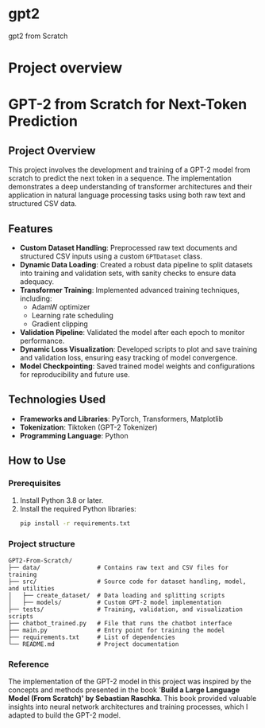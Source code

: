 # gpt2
gpt2 from Scratch

# Project overview

# GPT-2 from Scratch for Next-Token Prediction

## Project Overview

This project involves the development and training of a GPT-2 model from scratch to predict the next token in a sequence. The implementation demonstrates a deep understanding of transformer architectures and their application in natural language processing tasks using both raw text and structured CSV data.

## Features

- **Custom Dataset Handling**: Preprocessed raw text documents and structured CSV inputs using a custom `GPTDataset` class.
- **Dynamic Data Loading**: Created a robust data pipeline to split datasets into training and validation sets, with sanity checks to ensure data adequacy.
- **Transformer Training**: Implemented advanced training techniques, including:
  - AdamW optimizer
  - Learning rate scheduling
  - Gradient clipping
- **Validation Pipeline**: Validated the model after each epoch to monitor performance.
- **Dynamic Loss Visualization**: Developed scripts to plot and save training and validation loss, ensuring easy tracking of model convergence.
- **Model Checkpointing**: Saved trained model weights and configurations for reproducibility and future use.

## Technologies Used

- **Frameworks and Libraries**: PyTorch, Transformers, Matplotlib
- **Tokenization**: Tiktoken (GPT-2 Tokenizer)
- **Programming Language**: Python

## How to Use

### Prerequisites

1. Install Python 3.8 or later.
2. Install the required Python libraries:
   ```bash
   pip install -r requirements.txt

### Project structure
```plaintext
GPT2-From-Scratch/
├── data/                # Contains raw text and CSV files for training
├── src/                 # Source code for dataset handling, model, and utilities
│   ├── create_dataset/  # Data loading and splitting scripts
│   ├── models/          # Custom GPT-2 model implementation
├── tests/               # Training, validation, and visualization scripts
├── chatbot_trained.py   # File that runs the chatbot interface
├── main.py              # Entry point for training the model
├── requirements.txt     # List of dependencies
└── README.md            # Project documentation

```
### Reference
The implementation of the GPT-2 model in this project was inspired by the concepts and methods presented in the book '**Build a Large Language Model (From Scratch)' by Sebastian Raschka**. This book provided valuable insights into neural network architectures and training processes, which I adapted to build the GPT-2 model.
